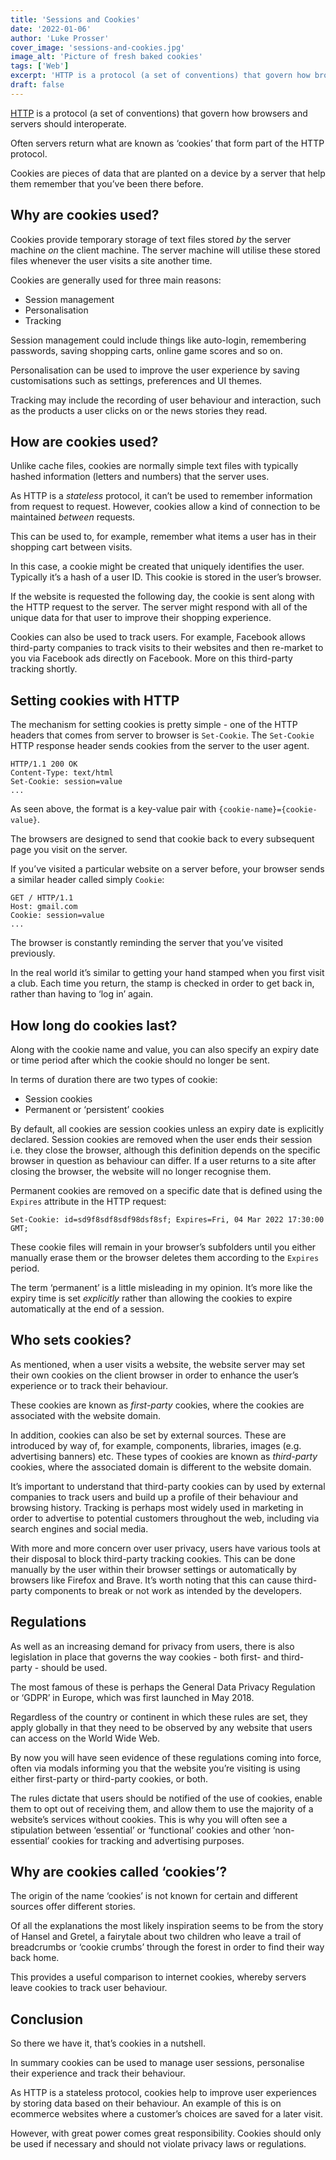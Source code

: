 ```yaml
---
title: 'Sessions and Cookies'
date: '2022-01-06'
author: 'Luke Prosser'
cover_image: 'sessions-and-cookies.jpg'
image_alt: 'Picture of fresh baked cookies'
tags: ['Web']
excerpt: 'HTTP is a protocol (a set of conventions) that govern how browsers and servers should interoperate. Often servers return what are known as ‘cookies’ that form part of the HTTP protocol.'
draft: false
---
```


<a href="https://www.createdeluxe.com/blog/what-is-http" target="_blank">HTTP</a> is a protocol (a set of conventions) that govern how browsers and servers should interoperate.

Often servers return what are known as ‘cookies’ that form part of the HTTP protocol.

Cookies are pieces of data that are planted on a device by a server that help them remember that you’ve been there before.

## Why are cookies used?

Cookies provide temporary storage of text files stored _by_ the server machine _on_ the client machine. The server machine will utilise these stored files whenever the user visits a site another time.

Cookies are generally used for three main reasons:

- Session management
- Personalisation
- Tracking

Session management could include things like auto-login, remembering passwords, saving shopping carts, online game scores and so on.

Personalisation can be used to improve the user experience by saving customisations such as settings, preferences and UI themes.

Tracking may include the recording of user behaviour and interaction, such as the products a user clicks on or the news stories they read.

## How are cookies used?

Unlike cache files, cookies are normally simple text files with typically hashed information (letters and numbers) that the server uses.

As HTTP is a _stateless_ protocol, it can’t be used to remember information from request to request. However, cookies allow a kind of connection to be maintained _between_ requests.

This can be used to, for example, remember what items a user has in their shopping cart between visits.

In this case, a cookie might be created that uniquely identifies the user. Typically it’s a hash of a user ID. This cookie is stored in the user’s browser.

If the website is requested the following day, the cookie is sent along with the HTTP request to the server. The server might respond with all of the unique data for that user to improve their shopping experience.

Cookies can also be used to track users. For example, Facebook allows third-party companies to track visits to their websites and then re-market to you via Facebook ads directly on Facebook. More on this third-party tracking shortly.

## Setting cookies with HTTP

The mechanism for setting cookies is pretty simple - one of the HTTP headers that comes from server to browser is `Set-Cookie`. The `Set-Cookie` HTTP response header sends cookies from the server to the user agent.

```text
HTTP/1.1 200 OK
Content-Type: text/html
Set-Cookie: session=value
...
```

As seen above, the format is a key-value pair with `{cookie-name}={cookie-value}`.

The browsers are designed to send that cookie back to every subsequent page you visit on the server.

If you’ve visited a particular website on a server before, your browser sends a similar header called simply `Cookie`:

```text
GET / HTTP/1.1
Host: gmail.com
Cookie: session=value
...
```

The browser is constantly reminding the server that you’ve visited previously.

In the real world it’s similar to getting your hand stamped when you first visit a club. Each time you return, the stamp is checked in order to get back in, rather than having to ‘log in’ again.

## How long do cookies last?

Along with the cookie name and value, you can also specify an expiry date or time period after which the cookie should no longer be sent.

In terms of duration there are two types of cookie:

- Session cookies
- Permanent or ‘persistent’ cookies

By default, all cookies are session cookies unless an expiry date is explicitly declared. Session cookies are removed when the user ends their session i.e. they close the browser, although this definition depends on the specific browser in question as behaviour can differ. If a user returns to a site after closing the browser, the website will no longer recognise them.

Permanent cookies are removed on a specific date that is defined using the `Expires` attribute in the HTTP request:

```text
Set-Cookie: id=sd9f8sdf8sdf98dsf8sf; Expires=Fri, 04 Mar 2022 17:30:00 GMT;
```

These cookie files will remain in your browser’s subfolders until you either manually erase them or the browser deletes them according to the `Expires` period.

The term ‘permanent’ is a little misleading in my opinion. It’s more like the expiry time is set _explicitly_ rather than allowing the cookies to expire automatically at the end of a session.

## Who sets cookies?

As mentioned, when a user visits a website, the website server may set their own cookies on the client browser in order to enhance the user’s experience or to track their behaviour.

These cookies are known as _first-party_ cookies, where the cookies are associated with the website domain.

In addition, cookies can also be set by external sources. These are introduced by way of, for example, components, libraries, images (e.g. advertising banners) etc. These types of cookies are known as _third-party_ cookies, where the associated domain is different to the website domain.

It’s important to understand that third-party cookies can by used by external companies to track users and build up a profile of their behaviour and browsing history. Tracking is perhaps most widely used in marketing in order to advertise to potential customers throughout the web, including via search engines and social media.

With more and more concern over user privacy, users have various tools at their disposal to block third-party tracking cookies. This can be done manually by the user within their browser settings or automatically by browsers like Firefox and Brave. It’s worth noting that this can cause third-party components to break or not work as intended by the developers.

## Regulations

As well as an increasing demand for privacy from users, there is also legislation in place that governs the way cookies - both first- and third-party - should be used.

The most famous of these is perhaps the General Data Privacy Regulation or ‘GDPR’ in Europe, which was first launched in May 2018.

Regardless of the country or continent in which these rules are set, they apply globally in that they need to be observed by any website that users can access on the World Wide Web.

By now you will have seen evidence of these regulations coming into force, often via modals informing you that the website you’re visiting is using either first-party or third-party cookies, or both.

The rules dictate that users should be notified of the use of cookies, enable them to opt out of receiving them, and allow them to use the majority of a website’s services without cookies. This is why you will often see a stipulation between ‘essential’ or ‘functional’ cookies and other ‘non-essential’ cookies for tracking and advertising purposes.

## Why are cookies called ‘cookies’?

The origin of the name ‘cookies’ is not known for certain and different sources offer different stories.

Of all the explanations the most likely inspiration seems to be from the story of Hansel and Gretel, a fairytale about two children who leave a trail of breadcrumbs or ‘cookie crumbs’ through the forest in order to find their way back home.

This provides a useful comparison to internet cookies, whereby servers leave cookies to track user behaviour.

## Conclusion

So there we have it, that’s cookies in a nutshell.

In summary cookies can be used to manage user sessions, personalise their experience and track their behaviour.

As HTTP is a stateless protocol, cookies help to improve user experiences by storing data based on their behaviour. An example of this is on ecommerce websites where a customer’s choices are saved for a later visit.

However, with great power comes great responsibility. Cookies should only be used if necessary and should not violate privacy laws or regulations.
